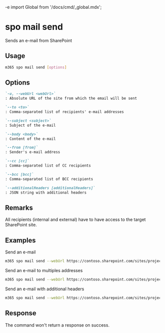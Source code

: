 -e <!-- DISCLAIMER: All secrets, passwords, and sensitive values in this document are examples only and not real credentials. -->
import Global from '/docs/cmd/_global.mdx';

# spo mail send

Sends an e-mail from SharePoint

## Usage

```sh
m365 spo mail send [options]
```

## Options

```md definition-list
`-u, --webUrl <webUrl>`
: Absolute URL of the site from which the email will be sent

`--to <to>`
: Comma-separated list of recipients' e-mail addresses

`--subject <subject>`
: Subject of the e-mail

`--body <body>`
: Content of the e-mail

`--from [from]`
: Sender's e-mail address

`--cc [cc]`
: Comma-separated list of CC recipients

`--bcc [bcc]`
: Comma-separated list of BCC recipients

`--additionalHeaders [additionalHeaders]`
: JSON string with additional headers
```

<Global />

## Remarks

All recipients (internal and external) have to have access to the target SharePoint site.

## Examples

Send an e-mail

```sh
m365 spo mail send --webUrl https://contoso.sharepoint.com/sites/project-x --to "user@contoso.com" --subject "Email sent via CLI for Microsoft 365" --body "<h1>CLI for Microsoft 365</h1>Email sent via <b>command</b>."
```

Send an e-mail to multiples addresses

```sh
m365 spo mail send --webUrl https://contoso.sharepoint.com/sites/project-x --to "user1@contoso.com,user2@contoso.com" --subject "Email sent via CLI for Microsoft 365" --body "<h1>CLI for Microsoft 365</h1>Email sent via <b>command</b>." --cc "user3@contoso.com" --bcc "user4@contoso.com"
```

Send an e-mail with additional headers

```sh
m365 spo mail send --webUrl https://contoso.sharepoint.com/sites/project-x --to "user@contoso.com" --subject "Email sent via CLI for Microsoft 365" --body "<h1>CLI for Microsoft 365</h1>Email sent via <b>command</b>." --additionalHeaders "'{\"X-MC-Tags\":\"CLI for Microsoft 365\"}'"
```

## Response

The command won't return a response on success.
